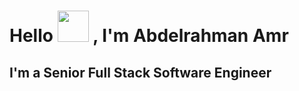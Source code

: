 <h1>Hello<span>
  <img src="https://user-images.githubusercontent.com/77299905/191485556-dbb5d3e6-037b-4b29-8903-c75fa6bf8d91.gif" width="50" height="50"/>
  , I'm Abdelrahman Amr</span></h1>
<h2>I'm a Senior Full Stack Software Engineer </h2>





